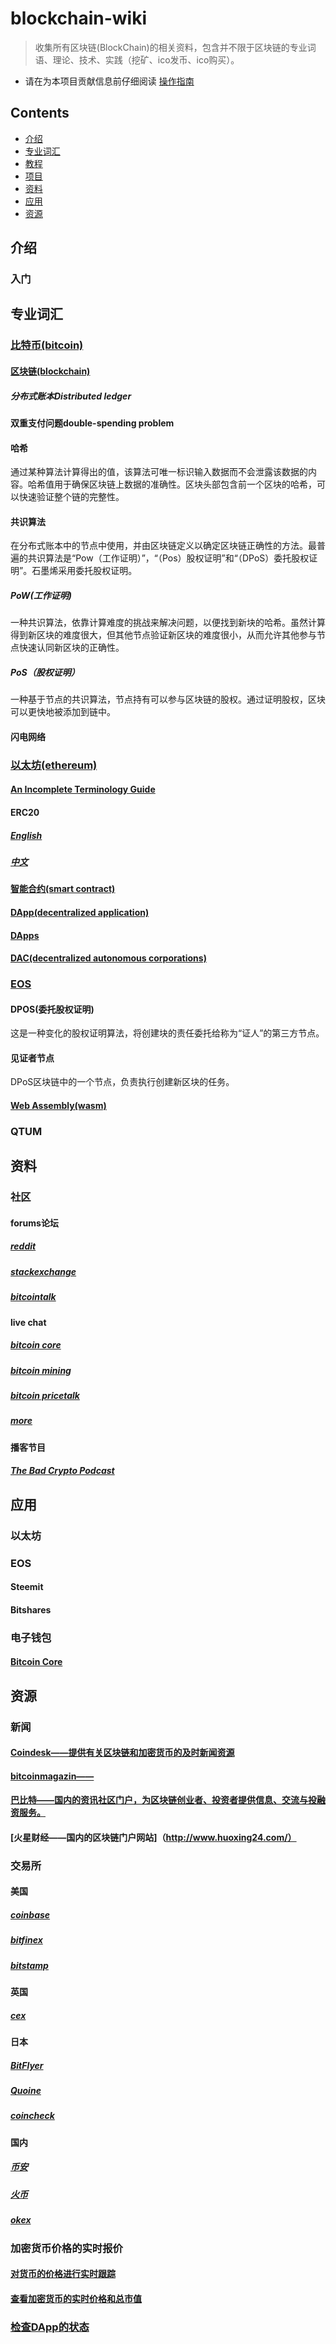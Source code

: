 # blockchain-wiki
> 收集所有区块链(BlockChain)的相关资料，包含并不限于区块链的专业词语、理论、技术、实践（挖矿、ico发币、ico购买）。

- 请在为本项目贡献信息前仔细阅读 [操作指南](https://github.com/sindresorhus/awesome/blob/master/contributing.md) 

## Contents

- [介绍](#介绍)
- [专业词汇](#专业词汇)
- [教程](#教程)
- [项目](#项目)
- [资料](#资料)
- [应用](#应用)
- [资源](#资源)

## 介绍
### 入门

## 专业词汇
### [比特币(bitcoin)](https://bitcoin.org)
#### [区块链(blockchain)](https://www.blockchain.com/)
##### 分布式账本Distributed ledger
#### 双重支付问题double-spending problem
#### 哈希
通过某种算法计算得出的值，该算法可唯一标识输入数据而不会泄露该数据的内容。哈希值用于确保区块链上数据的准确性。区块头部包含前一个区块的哈希，可以快速验证整个链的完整性。
#### 共识算法
在分布式账本中的节点中使用，并由区块链定义以确定区块链正确性的方法。最普遍的共识算法是“Pow（工作证明）”，“（Pos）股权证明”和“（DPoS）委托股权证明”。石墨烯采用委托股权证明。
##### PoW(工作证明)
一种共识算法，依靠计算难度的挑战来解决问题，以便找到新块的哈希。虽然计算得到新区块的难度很大，但其他节点验证新区块的难度很小，从而允许其他参与节点快速认同新区块的正确性。
##### PoS（股权证明）
一种基于节点的共识算法，节点持有可以参与区块链的股权。通过证明股权，区块可以更快地被添加到链中。
#### 闪电网络


### [以太坊(ethereum)](https://ethereum.org)
#### [An Incomplete Terminology Guide](https://blog.ethereum.org/2014/05/06/daos-dacs-das-and-more-an-incomplete-terminology-guide/)
#### ERC20
##### [English](https://en.wikipedia.org/wiki/ERC20)
##### [中文](http://blog.csdn.net/diandianxiyu_geek/article/details/78082551)
#### [智能合约(smart contract)](https://en.wikipedia.org/wiki/Smart_contract)
#### [DApp(decentralized application)](https://github.com/DavidJohnstonCEO/DecentralizedApplications)
#### [DApps](http://ethdocs.org/en/latest/contracts-and-transactions/developer-tools.html)
#### [DAC(decentralized autonomous corporations)](https://bitcoinmagazine.com/articles/bootstrapping-a-decentralized-autonomous-corporation-part-i-1379644274/)

### [EOS](https://eos.io)
#### DPOS(委托股权证明)
这是一种变化的股权证明算法，将创建块的责任委托给称为“证人”的第三方节点。
#### 见证者节点
DPoS区块链中的一个节点，负责执行创建新区块的任务。
#### [Web Assembly(wasm)](http://webassembly.org/)

### QTUM

## 资料
### 社区
#### forums论坛
##### [reddit](https://www.reddit.com/r/BitcoinBeginners/)
##### [stackexchange](https://bitcoin.stackexchange.com/)
##### [bitcointalk](https://bitcointalk.org/index.php?board=4.0)
#### live chat
##### [bitcoin core](https://webchat.freenode.net/?channels=bitcoin&uio=d4)
##### [bitcoin mining](https://webchat.freenode.net/?channels=bitcoin-mining&uio=d4)
##### [bitcoin pricetalk](https://webchat.freenode.net/?channels=#bitcoin-pricetalk&uio=d4)
##### [more](https://en.bitcoin.it/wiki/IRC_channels)

#### 播客节目
##### [The Bad Crypto Podcast](http://badcryptopodcast.com/)

## 应用
### 以太坊
### EOS
#### Steemit
#### Bitshares
### 电子钱包
#### [Bitcoin Core](https://bitcoin.org/en/bitcoin-core/)


## 资源
### 新闻
#### [Coindesk——提供有关区块链和加密货币的及时新闻资源](https://coindesk.com)
#### [bitcoinmagazin——](https://bitcoinmagazine.com/)
#### [巴比特——国内的资讯社区门户，为区块链创业者、投资者提供信息、交流与投融资服务。](http://www.8btc.com/)
#### [火星财经——国内的区块链门户网站]（http://www.huoxing24.com/）
### 交易所
#### 美国
##### [coinbase](https://coinbase.com)
##### [bitfinex](https://www.bitfinex.com/)
##### [bitstamp](https://www.bitstamp.net)
#### 英国
##### [cex](https://cex.io/)
#### 日本
##### [BitFlyer](https://bitflyer.com)
##### [Quoine](http://quoine.com/)
##### [coincheck](http://coincheck.com/)
#### 国内
##### [币安](https://binance.com)
##### [火币](https://huobi.com)
##### [okex](https://www.okex.com)

### 加密货币价格的实时报价
#### [对货币的价格进行实时跟踪](https://coinmarketshares.com)
#### [查看加密货币的实时价格和总市值](https://prices.org/)
### [检查DApp的状态](https://www.stateofthedapps.com/)



